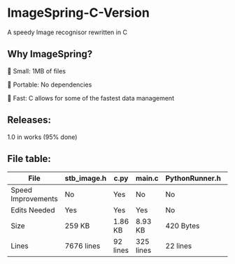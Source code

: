 # ImageSpring-C-Version
A speedy Image recognisor rewritten in C

## Why ImageSpring?
🐜 Small: 1MB of files

🧳 Portable: No dependencies

🚄 Fast: C allows for some of the fastest data management

## Releases:
1.0 in works (95% done)

## File table:

File | stb_image.h | c.py | main.c | PythonRunner.h | SyntaxChanges.h
--- | --- | --- | --- | --- | ---
Speed Improvements | No | Yes | No | No | No
Edits Needed | Yes | Yes | Yes | No | Yes
Size | 259 KB | 1.86 KB | 8.93 KB | 420 Bytes | 369 Bytes
Lines | 7676 lines | 92 lines | 325 lines | 22 lines | 32 lines
